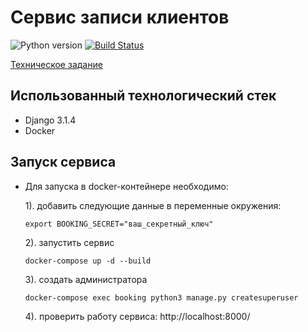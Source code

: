 # Сервис записи клиентов
![Python version](https://img.shields.io/badge/python-3.7%2B-blue)
[![Build Status](https://travis-ci.com/KazakovDenis/booking-service.svg?branch=main)](https://travis-ci.com/KazakovDenis/booking-service)

[Техническое задание](https://github.com/KazakovDenis/booking-service/blob/main/task.txt)  

## Использованный технологический стек
* Django 3.1.4
* Docker

## Запуск сервиса
* Для запуска в docker-контейнере необходимо:  
  
    1). добавить следующие данные в переменные окружения:  
    ```
    export BOOKING_SECRET="ваш_секретный_ключ"
    ```
    2). запустить сервис  
    ```
    docker-compose up -d --build
    ```
    3). создать администратора  
    ```
    docker-compose exec booking python3 manage.py createsuperuser
    ```
    4). проверить работу сервиса: http://localhost:8000/
